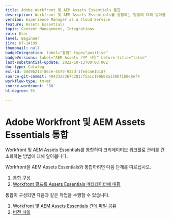 ```yaml
---
title: Adobe Workfront 및 AEM Assets Essentials 통합
description: Workfront 및 AEM Assets Essentials를 통합하는 방법에 대해 알아봅니다.
version: Experience Manager as a Cloud Service
feature: Assets Essentials
topic: Content Management, Integrations
role: User
level: Beginner
jira: KT-14199
thumbnail: null
badgeIntegration: label="통합" type="positive"
badgeVersions: label="AEM Assets 기본 사항" before-title="false"
last-substantial-update: 2022-10-13T00:00:00Z
doc-type: Catalog
exl-id: b8d9b213-867e-457d-932d-1fedc4e1b1d7
source-git-commit: 48433a5367c281cf5a1c106b08a1306f1b0e8ef4
workflow-type: tm+mt
source-wordcount: '80'
ht-degree: 5%

---
```


# Adobe Workfront 및 AEM Assets Essentials 통합

Workfront 및 AEM Assets Essentials를 통합하여 크리에이티브 워크플로 관리를 간소화하는 방법에 대해 알아봅니다.

Workfront을 AEM Assets Essentials와 통합하려면 다음 단계를 따르십시오.

1. [통합 구성](./configure.md)
1. [Workfront 필드를 Assets Essentials 메타데이터에 매핑](./map-metadata.md)

통합이 구성되면 다음과 같은 작업을 수행할 수 있습니다.

1. [Workfront 및 AEM Assets Essentials 간에 파일 공유](./link-send.md)
1. [버전 파일](./versions.md)

